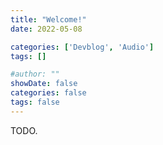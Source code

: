 ```yaml
---
title: "Welcome!"
date: 2022-05-08

categories: ['Devblog', 'Audio']
tags: []

#author: ""
showDate: false
categories: false
tags: false
---
```


TODO.